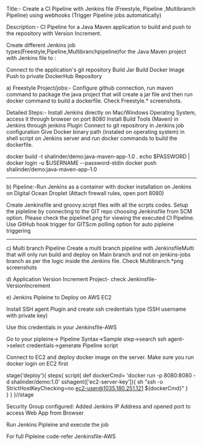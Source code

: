 Title:- Create a CI Pipeline with Jenkins file (Freestyle, Pipeline ,Multibranch Pipeline) using webhooks (Trigger Pipeline jobs automatically)

Description:- CI Pipeline for a Java Maven application to build and push to the repository with Version Increment.


Create different Jenkins job types(Freestyle,Pipeline,Multibranchpipeline)for the Java Maven project with Jenkins file to : 

Connect to the application's git repository 
Build Jar 
Build Docker Image 
Push to private DockerHub Repository

a) Freestyle Project/jobs:- Configure github connection, run maven command to package the java project that will create a jar file and then run docker command to build a dockerfile. Check Freestyle.* screenshots.

Detailed Steps:-
Install Jenkins directly on Mac/Windows Operating System, access it through browser on port 8080
Install Build Tools (Maven) in Jenkins through jenkins Plugin
Connect to git repositrory in Jenkins job configuration
Give Docker binary path (instaled on operating system) in shell script on Jenkins server and run docker commands to build the dockerfile.

docker build -t shalinder/demo:java-maven-app-1.0 .
echo $PASSWORD | docker login -u $USERNAME --password-stdin
docker push shalinder/demo:java-maven-app-1.0

------------------------------------------------------------------------------------------------------------------------------------------------
b) Pipeline:-Run Jenkins as a container with docker installation on Jenkins on Digital Ocean Droplet (Attach firewall rules, open port 8080)

Create Jenkinsfile and groovy.script files with all the scrpts codes. Setup the pipleline by connecting to the GIT repo choosing Jenkinsfile from SCM option.
Please check the pipeline1.png for viewing the executed CI Pipeline.
Use GitHub hook trigger for GITScm polling option for auto pipleine triggering

----------------------------------------------------------------------------------------------------------------------------------------------------------
c) Multi branch Pipeline
Create a multi branch pipeline with JenkinsfileMulti that will only run build and deploy on Main branch and not on jenkins-jobs branch as per the logic inside the Jenkins file.
Check Multibranch.*png screenshots

d) Application Version Increment Project- check Jenkinsfile-VersionIncrement

e) Jenkins Pipleine to Deploy on AWS EC2

Install SSH agent Plugin and create ssh credentials type (SSH username with private key)

Use this credentials in your Jenkinsfile-AWS

Go to your pipleine-> Pipeline Syntax->Sample step->search ssh agent->select credentials->generate Pipeline script

Connect to EC2 and deploy docker image on the server. Make sure you run docker login on EC2 first

stage('deploy'){
 steps{
   script{
     def dockerCmd= 'docker run -p 8080:8080 -d shalinder/demo:1.0'
      sshagent(['ec2-server-key']){
      sh "ssh -o StrictHostKeyChecking=no ec2-user@1035.180.251.121 ${dockerCmd}"
   }   
}
}
}//stage

Security Group configured: Added Jenkins IP Address and opened port to access Web App from Browser

Run Jenkins Pipleine and execute the job

For full Pipleine code-refer Jenkinsfile-AWS

